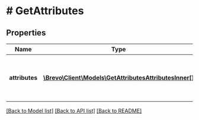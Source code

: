 # # GetAttributes

## Properties

Name | Type | Description | Notes
------------ | ------------- | ------------- | -------------
**attributes** | [**\Brevo\Client\Models\GetAttributesAttributesInner[]**](GetAttributesAttributesInner.md) | Listing of available contact attributes in your account |

[[Back to Model list]](../../README.md#models) [[Back to API list]](../../README.md#endpoints) [[Back to README]](../../README.md)
